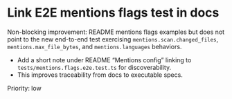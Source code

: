 # Link E2E mentions flags test in docs

Non-blocking improvement: README mentions flags examples but does not point to the new end-to-end test exercising `mentions.scan.changed_files`, `mentions.max_file_bytes`, and `mentions.languages` behaviors.

- Add a short note under README “Mentions config” linking to `tests/mentions.flags.e2e.test.ts` for discoverability.
- This improves traceability from docs to executable specs.

Priority: low

